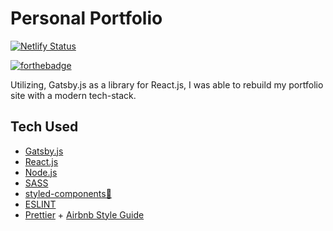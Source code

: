 # Personal Portfolio
[![Netlify Status](https://api.netlify.com/api/v1/badges/6690fb02-7781-47fa-b79a-689b56eebdb2/deploy-status)](https://app.netlify.com/sites/quintonj/deploys)

[![forthebadge](https://forthebadge.com/images/badges/built-with-love.svg)](http://forthebadge.com)

Utilizing, Gatsby.js as a library for React.js, I was able to rebuild my portfolio site with a modern tech-stack.

## Tech Used
+ [Gatsby.js](https://www.gatsbyjs.org/)
+ [React.js](https://reactjs.org/)
+ [Node.js](https://nodejs.org/en/)
+ [SASS](https://sass-lang.com/)
+ [styled-components💅](https://www.styled-components.com/)
+ [ESLINT](https://eslint.org/)
+ [Prettier](https://prettier.io/) + [Airbnb Style Guide](https://github.com/airbnb/javascript/tree/master/react)
